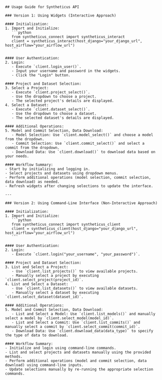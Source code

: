     ## Usage Guide for Syntheticus API

    ### Version 1: Using Widgets (Interactive Approach)

    #### Initialization:
    1. Import and Initialize:
       ```python
       from syntheticus_connect import syntheticus_interact
       client = syntheticus_interact(host_django="your_django_url", host_airflow="your_airflow_url")
       ```

    #### User Authentication:
    2. Login:
       - Execute `client.login_user()`.
       - Input your username and password in the widgets.
       - Click the "Login" button.

    #### Project and Dataset Selection:
    3. Select a Project:
       - Execute `client.project_select()`.
       - Use the dropdown to choose a project.
       - The selected project's details are displayed.
    4. Select a Dataset:
       - Execute `client.dataset_select()`.
       - Use the dropdown to choose a dataset.
       - The selected dataset's details are displayed.

    #### Additional Operations:
    5. Model and Commit Selection, Data Download:
       - Model Selection: Use `client.model_select()` and choose a model from the dropdown.
       - Commit Selection: Use `client.commit_select()` and select a commit from the dropdown.
       - Download Data: Use `client.download()` to download data based on your needs.

    #### Workflow Summary:
    - Start by initializing and logging in.
    - Select projects and datasets using dropdown menus.
    - Perform additional operations (model selection, commit selection, data download) as needed.
    - Refresh widgets after changing selections to update the interface.

    ---

    ### Version 2: Using Command-Line Interface (Non-Interactive Approach)

    #### Initialization:
    1. Import and Initialize:
       ```python
       from syntheticus_connect import syntheticus_client
       client = syntheticus_client(host_django="your_django_url", host_airflow="your_airflow_url")
       ```

    #### User Authentication:
    2. Login:
       - Execute `client.login("your_username", "your_password")`.

    #### Project and Dataset Selection:
    3. List and Select a Project:
       - Use `client.list_projects()` to view available projects.
       - Manually select a project by executing `client.select_project(project_id)`.
    4. List and Select a Dataset:
       - Use `client.list_datasets()` to view available datasets.
       - Manually select a dataset by executing `client.select_dataset(dataset_id)`.

    #### Additional Operations:
    5. Model and Commit Selection, Data Download:
       - List and Select a Model: Use `client.list_models()` and manually select a model by `client.select_model(model_id)`.
       - List and Select a Commit: Use `client.list_commits()` and manually select a commit by `client.select_commit(commit_id)`.
       - Download Data: Use `client.download_data(data_type)` to specify the type of data to download.

    #### Workflow Summary:
    - Initialize and login using command-line commands.
    - List and select projects and datasets manually using the provided methods.
    - Perform additional operations (model and commit selection, data download) using command-line inputs.
    - Update selections manually by re-running the appropriate selection commands.
